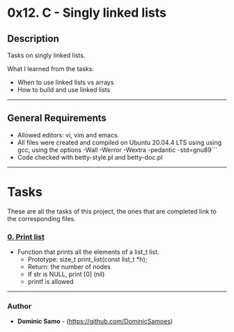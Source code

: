# 0x12. C - Singly linked lists

## Description

Tasks on singly linked lists.

What I learned from the tasks:

* When to use linked lists vs arrays
* How to build and use linked lists

---

## General Requirements
* Allowed editors: vi, vim and emacs.
* All files were created and compiled on Ubuntu 20.04.4 LTS using using gcc, using the options -Wall -Werror -Wextra -pedantic -std=gnu89```
* Code checked with betty-style.pl and betty-doc.pl

---

# Tasks

These are all the tasks of this project, the ones that are completed link to the corresponding files.

### [0. Print list](./0-print_list.c)
* Function that prints all the elements of a list_t list.
  - Prototype: size_t print_list(const list_t *h);
  - Return: the number of nodes
  - If str is NULL, print [0] (nil)
  - printf is allowed

---

### Author
* **Dominic Samo** - (https://github.com/DominicSamoes)
